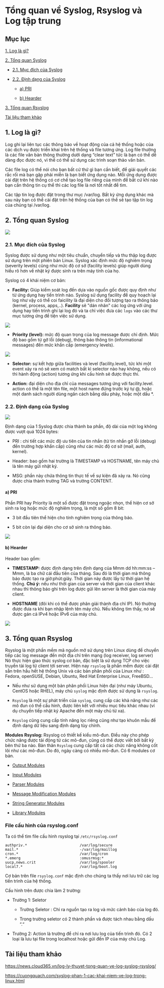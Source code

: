 # Tổng quan về Syslog, Rsyslog và Log tập trung

## Mục lục

[1. Log là gì?](https://github.com/quanganh1996111/Linux-Tutorial/blob/master/Linux-Onjob%20Trainning/System%20Log/Syslog%20%26%20Rsyslog.md#1-log-l%C3%A0-g%C3%AC)

[2. Tổng quan Syslog](https://github.com/quanganh1996111/Linux-Tutorial/blob/master/Linux-Onjob%20Trainning/System%20Log/Syslog%20%26%20Rsyslog.md#2-t%E1%BB%95ng-quan-syslog)

- [2.1. Mục đích của Syslog](https://github.com/quanganh1996111/Linux-Tutorial/blob/master/Linux-Onjob%20Trainning/System%20Log/Syslog%20%26%20Rsyslog.md#21-m%E1%BB%A5c-%C4%91%C3%ADch-c%E1%BB%A7a-syslog)

- [2.2. Định dạng của Syslog](https://github.com/quanganh1996111/Linux-Tutorial/blob/master/Linux-Onjob%20Trainning/System%20Log/Syslog%20%26%20Rsyslog.md#22-%C4%91%E1%BB%8Bnh-d%E1%BA%A1ng-c%E1%BB%A7a-syslog)

    -  [a) PRI](https://github.com/quanganh1996111/Linux-Tutorial/blob/master/Linux-Onjob%20Trainning/System%20Log/Syslog%20%26%20Rsyslog.md#a-pri)

    - [b) Hearder](https://github.com/quanganh1996111/Linux-Tutorial/blob/master/Linux-Onjob%20Trainning/System%20Log/Syslog%20%26%20Rsyslog.md#b-hearder)

[3. Tổng quan Rsyslog](https://github.com/quanganh1996111/Linux-Tutorial/blob/master/Linux-Onjob%20Trainning/System%20Log/Syslog%20%26%20Rsyslog.md#3-t%E1%BB%95ng-quan-rsyslog)

[Tài liệu tham khảo](https://github.com/quanganh1996111/Linux-Tutorial/blob/master/Linux-Onjob%20Trainning/System%20Log/Syslog%20%26%20Rsyslog.md#t%C3%A0i-li%E1%BB%87u-tham-kh%E1%BA%A3o)

## 1. Log là gì?

Log ghi lại liên tục các thông báo về hoạt động của cả hệ thống hoặc của các dịch vụ được triển khai trên hệ thống và file tương ứng. Log file thường là các file văn bản thông thường dưới dạng “clear text” tức là bạn có thể dễ dàng đọc được nó, vì thế có thể sử dụng các trình soạn thảo văn bản.

Các file log có thể nói cho bạn bất cứ thứ gì bạn cần biết, để giải quyết các rắc rối mà bạn gặp phải miễn là bạn biết ứng dụng nào. Mỗi ứng dụng được cài đặt trên hệ thống có cơ chế tạo log file riêng của mình để bất cứ khi nào bạn cần thông tin cụ thể thì các log file là nơi tốt nhất để tìm.

Các tập tin log được đặt trong thư mục /var/log. Bất kỳ ứng dụng khác mà sau này bạn có thể cài đặt trên hệ thống của bạn có thể sẽ tạo tập tin log của chúng tại /var/log.

## 2. Tổng quan Syslog

<img src="https://imgur.com/HGWS3w8.png">

### 2.1. Mục đích của Syslog

Syslog được sử dụng như một tiêu chuẩn, chuyển tiếp và thu thập log được sử dụng trên một phiên bản Linux. Syslog xác định mức độ nghiêm trọng (severity levels) cũng như mức độ cơ sở (facility levels) giúp người dùng hiểu rõ hơn về nhật ký được sinh ra trên máy tính của họ. 

Syslog có 4 khái niệm cơ bản:

- **Facility:** Giúp kiểm soát log đến dựa vào nguồn gốc được quy định như từ ứng dụng hay tiến trình nào. Syslog sử dụng facility để quy hoạch lại log như vậy có thể coi faicility là đại diện cho đối tượng tạo ra thông báo (kernel, process, apps,..). **Facility** sẽ "dán nhãn" các log ứng với ứng dụng hay tiến trình ghi lại log đó và ta chỉ việc đưa các `logs` vào các thư mục tương ứng để tiện việc sử dụng.

<img src="https://imgur.com/hVJOQ7Z.png">

- **Priority (level):** mức độ quan trọng của log message được chỉ định. Mức độ bao gồm từ gỡ lỗi (debug), thông báo thông tin (informational messages) đến mức khẩn cấp (emergency levels).

<img src="https://imgur.com/avxB3Xe.png">

- **Selector:** sự kết hợp giữa facilities và level (facility.level), tức khi một event xảy ra nó sẽ xem có match bất kì selector nào hay không, nếu có thì hành động (action) tương ứng khi cấu hình sẽ được thực thi.

- **Action:** đại diện cho địa chỉ của messages tương ứng với facility.level. action có thể là một tên file, một host name đứng trước ký tự @, hoặc một danh sách người dùng ngăn cách bằng dấu phảy, hoặc một dấu *.

### 2.2. Định dạng của Syslog

<img src="https://imgur.com/Evyp4ji.png">

Định dạng của 1 Syslog được chia thành ba phần, độ dài của một log không được vượt quá 1024 bytes:

- PRI : chi tiết các mức độ ưu tiên của tin nhắn (từ tin nhắn gỡ lỗi (debug) đến trường hợp khẩn cấp) cũng như các mức độ cơ sở (mail, auth, kernel).

- Header: bao gồm hai trường là TIMESTAMP và HOSTNAME, tên máy chủ là tên máy gửi nhật ký.

- MSG: phần này chứa thông tin thực tế về sự kiện đã xảy ra. Nó cũng được chia thành trường TAG và trường CONTENT.

#### a) PRI

Phần PRI hay Priority là một số được đặt trong ngoặc nhọn, thể hiện cơ sở sinh ra log hoặc mức độ nghiêm trọng, là một số gồm 8 bit:

- 3 bit đầu tiên thể hiện cho tính nghiêm trọng của thông báo.

- 5 bit còn lại đại diện cho cơ sở sinh ra thông báo.

<img src="https://imgur.com/hvfzAgS.png">

#### b) Hearder

Header bao gồm:

- **TIMESTAMP:** được định dạng trên định dạng của Mmm dd hh:mm:ss – Mmm, là ba chữ cái đầu tiên của tháng. Sau đó là thời gian mà thông báo được tạo ra giờ:phút:giây. Thời gian này được lấy từ thời gian hệ thống. **Chú ý:** nếu như thời gian của server và thời gian của client khác nhau thì thông báo ghi trên log được gửi lên server là thời gian của máy client.

- **HOSTNAME** (đôi khi có thể được phân giải thành địa chỉ IP). Nó thường được đưa ra khi bạn nhập lệnh tên máy chủ. Nếu không tìm thấy, nó sẽ được gán cả IPv4 hoặc IPv6 của máy chủ.

<img src="https://imgur.com/GP4FdQ9.png">

## 3. Tổng quan Rsyslog

Rsyslog là một phần mềm mã nguồn mở sử dụng trên Linux dùng để chuyển tiếp các log message đến một địa chỉ trên mạng (log receiver, log server) Nó thực hiện giao thức syslog cơ bản, đặc biệt là sử dụng TCP cho việc truyền tải log từ client tới server. Hiện nay `rsyslog` là phần mềm được cài đặt sẵn trên hầu hết hệ thống Unix và các bản phân phối của Linux như : Fedora, openSUSE, Debian, Ubuntu, Red Hat Enterprise Linux, FreeBSD…

- Nếu như sử dụng một bản phân phối Linux hiện đại (như máy Ubuntu, CentOS hoặc RHEL), máy chủ `syslog` mặc định được sử dụng là `rsyslog`.

- `Rsyslog` là một sự phát triển của `syslog`, cung cấp các khả năng như các mô đun có thể cấu hình, được liên kết với nhiều mục tiêu khác nhau (ví dụ chuyển tiếp nhật ký Apache đến một máy chủ từ xa).

- `Rsyslog` cũng cung cấp tính năng lọc riêng cũng như tạo khuôn mẫu để định dạng dữ liệu sang định dạng tùy chỉnh.

**Modules Rsyslog:** Rsyslog có thiết kế kiểu mô-đun. Điều này cho phép chức năng được tải động từ các mô-đun, cũng có thể được viết bởi bất kỳ bên thứ ba nào. Bản thân `Rsyslog` cung cấp tất cả các chức năng không cốt lõi như các mô-đun. Do đó, ngày càng có nhiều mô-đun. Có 6 modules cơ bản.

- [Output Modules](https://www.rsyslog.com/doc/v8-stable/configuration/modules/idx_output.html)

- [Input Modules](https://www.rsyslog.com/doc/v8-stable/configuration/modules/idx_input.html)

- [Parser Modules](https://www.rsyslog.com/doc/v8-stable/configuration/modules/idx_parser.html)

- [Message Modification Modules](https://www.rsyslog.com/doc/v8-stable/configuration/modules/idx_messagemod.html)

- [String Generator Modules](https://www.rsyslog.com/doc/v8-stable/configuration/modules/idx_stringgen.html)

- [Library Modules](https://www.rsyslog.com/doc/v8-stable/configuration/modules/idx_library.html)

### File cấu hình của rsyslog.conf

Ta có thể tìm file cấu hình rsyslog tại `/etc/rsyslog.conf`

```
authpriv.*                        /var/log/secure
mail.*                            -/var/log/maillog
cron.*                            /var/log/cron
*.emerg                           :omusrmsg:*
uucp,news.crit                    /var/log/spooler
local7.*                          /var/log/boot.log
```

Cơ bản trên file `rsyslog.conf` mặc định cho chúng ta thấy nơi lưu trữ các log tiến trình của hệ thống.

Cấu hình trên được chia làm 2 trường:

- Trường 1: Seletor

    - Trường Seletor : Chỉ ra nguồn tạo ra log và mức cảnh bảo của log đó.

    - Trong trường seletor có 2 thành phần và được tách nhau bằng dấu “.“

- Trường 2: Action là trường để chỉ ra nơi lưu log của tiến trình đó. Có 2 loại là lưu tại file trong localhost hoặc gửi đến IP của máy chủ Log.


## Tài liệu tham khảo

https://news.cloud365.vn/log-ly-thuyet-tong-quan-ve-log-syslog-rsyslog/

https://cuongquach.com/syslog-phan-1-cac-khai-niem-ve-log-trong-linux.html